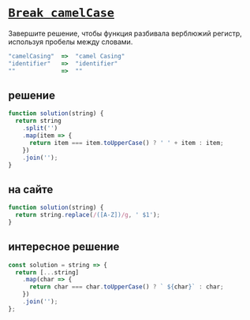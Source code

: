 # [`Break camelCase`](../../index.md)

Завершите решение, чтобы функция разбивала верблюжий регистр, используя пробелы между словами.

```js
"camelCasing"  =>  "camel Casing"
"identifier"   =>  "identifier"
""             =>  ""
```

## решение

```js
function solution(string) {
  return string
    .split('')
    .map(item => {
      return item === item.toUpperCase() ? ' ' + item : item;
    })
    .join('');
}
```

## на сайте

```js
function solution(string) {
  return string.replace(/([A-Z])/g, ' $1');
}
```

## интересное решение

```js
const solution = string => {
  return [...string]
    .map(char => {
      return char === char.toUpperCase() ? ` ${char}` : char;
    })
    .join('');
};
```
